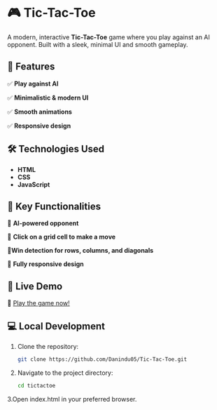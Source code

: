 # 🎮 Tic-Tac-Toe
A modern, interactive **Tic-Tac-Toe** game where you play against an AI opponent. Built with a sleek, minimal UI and smooth gameplay.

## 🌟 Features  
✅ **Play against AI**

✅ **Minimalistic & modern UI** 

✅ **Smooth animations**

✅ **Responsive design** 


## 🛠️ Technologies Used  
- **HTML**
- **CSS**
- **JavaScript**

## 🎯 Key Functionalities  
🤖 **AI-powered opponent**  

🎲 **Click on a grid cell to make a move**

🎯**Win detection for rows, columns, and diagonals** 

📱 **Fully responsive design**  


## 🚀 Live Demo  
🔗 [Play the game now!](https://dnttt.statichost.app/)

## 💻 Local Development  
1. Clone the repository:
   ```sh
   git clone https://github.com/Danindu05/Tic-Tac-Toe.git
2. Navigate to the project directory:
   ```sh
   cd tictactoe
3.Open index.html in your preferred browser.


